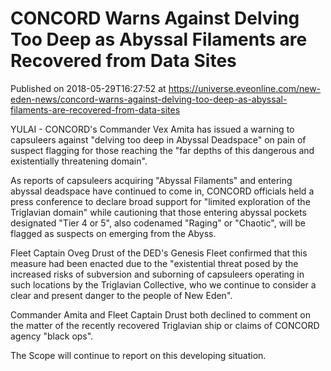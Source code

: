 # CONCORD Warns Against Delving Too Deep as Abyssal Filaments are Recovered from Data Sites
Published on 2018-05-29T16:27:52 at https://universe.eveonline.com/new-eden-news/concord-warns-against-delving-too-deep-as-abyssal-filaments-are-recovered-from-data-sites

YULAI - CONCORD's Commander Vex Amita has issued a warning to capsuleers against "delving too deep in Abyssal Deadspace" on pain of suspect flagging for those reaching the "far depths of this dangerous and existentially threatening domain".

As reports of capsuleers acquiring "Abyssal Filaments" and entering abyssal deadspace have continued to come in, CONCORD officials held a press conference to declare broad support for "limited exploration of the Triglavian domain" while cautioning that those entering abyssal pockets designated "Tier 4 or 5", also codenamed "Raging" or "Chaotic", will be flagged as suspects on emerging from the Abyss.

Fleet Captain Oveg Drust of the DED's Genesis Fleet confirmed that this measure had been enacted due to the "existential threat posed by the increased risks of subversion and suborning of capsuleers operating in such locations by the Triglavian Collective, who we continue to consider a clear and present danger to the people of New Eden".

Commander Amita and Fleet Captain Drust both declined to comment on the matter of the recently recovered Triglavian ship or claims of CONCORD agency "black ops".

The Scope will continue to report on this developing situation.
